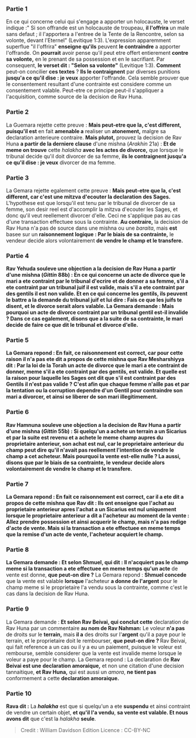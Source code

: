 
### Partie 1
En ce qui concerne celui qui s'engage a apporter un holocauste, le verset indique :" Si son offrande est un holocauste de troupeau, <b>il l'offrira</b> un male sans defaut ; il l'apportera a l'entree de la Tente de la Rencontre, selon sa volonte, devant l'Eternel" (Levitique 1:3). L'expression apparemment superflue "il l'offrira" <b>enseigne qu'ils</b> peuvent <b>le contraindre</b> a apporter l'offrande. On <b>pourrait</b> avoir pense qu'il peut etre offert entierement <b>contre sa volonte,</b> en le prenant de sa possession et en le sacrifiant. Par consequent, <b>le verset dit : "Selon sa volonte"</b> (Levitique 1:3). <b>Comment</b> peut-on concilier <b>ces textes</b> ? <b>Ils le contraignent</b> par diverses punitions <b>jusqu'a ce qu'il dise : je veux</b> apporter l'offrande. Cela semble prouver que le consentement resultant d'une contrainte est considere comme un consentement valable. Peut-etre ce principe peut-il s'appliquer a l'acquisition, comme source de la decision de Rav Huna.

### Partie 2
La Guemara rejette cette preuve : <b>Mais peut-etre que la, c'est different, puisqu'il est</b> en fait <b>amenable a</b> realiser un <b>atonement,</b> malgre sa declaration anterieure contraire. <b>Mais plutot,</b> prouvez la decision de Rav Huna <b>a partir de la derniere clause</b> d'une mishna (<i>Arakhin</i> 21a) : <b>Et de meme on trouve</b> cette <i>halakha</i> <b>avec les actes de divorce,</b> que lorsque le tribunal decide qu'il doit divorcer de sa femme, <b>ils le contraignent jusqu'a ce qu'il dise : je veux</b> divorcer de ma femme.

### Partie 3
La Gemara rejette egalement cette preuve : <b>Mais peut-etre que la, c'est different, car c'est une mitzva d'ecouter la declaration des Sages.</b> L'hypothese est que lorsqu'il est tenu par le tribunal de divorcer de sa femme, son desir reel est d'accomplir la mitzva d'ecouter les Sages, et donc qu'il veut reellement divorcer d'elle. Ceci ne s'applique pas au cas d'une transaction effectuee sous la contrainte. <b>Au contraire,</b> la decision de Rav Huna n'a pas de source dans une mishna ou une <i>baraita</i>, mais <b>est</b> basee sur un <b>raisonnement logique : Par le biais de sa contrainte,</b> le vendeur decide alors volontairement <b>de vendre le champ <b>et le transfere</b>.

### Partie 4
<b>Rav Yehuda souleve une objection</b> a la decision de Rav Huna a partir d'une mishna (<i>Gittin</i> 88b) : En ce qui concerne <b>un acte de divorce que</b> le mari <b>a ete contraint</b> par le tribunal d'ecrire et de donner a sa femme, s'il a ete contraint <b>par un tribunal juif</b> il est <b>valide, mais</b> s'il a ete contraint <b>par des gentils</b> il est <b>non valide. Et en ce qui concerne les gentils, ils peuvent le battre</b> a la demande du tribunal juif <b>et lui dire : Fais ce que les juifs te disent,</b> et le divorce serait alors valable. La Gemara demande : <b>Mais pourquoi</b> un acte de divorce contraint par un tribunal gentil est-il invalide ? <b>Dans ce cas egalement, disons</b> que <b>a la suite de sa contrainte,</b> le mari <b>decide</b> de faire ce que dit le tribunal <b>et divorce</b> d'elle.

### Partie 5
La Gemara repond : En fait, ce raisonnement est correct, car pour cette raison <b>il n'a pas ete dit a propos de cette</b> mishna que <b>Rav Mesharshiyya dit : Par la loi de la Torah</b> un acte de divorce que le mari a ete contraint de donner, <b>meme</b> s'il a ete contraint <b>par des gentils,</b> est <b>valide. Et quelle est la raison pour laquelle</b> les Sages ont <b>dit</b> que s'il est contraint <b>par des Gentils</b> il n'est <b>pas valide ? </b> C'est <b>afin que chaque</b> femme <b>n'aille pas et</b> par la tentation ou la corruption <b>dependre d'un Gentil</b> pour contraindre son mari a divorcer, <b>et</b> ainsi <b>se liberer de son mari</b> illegitimement.

### Partie 6
<b>Rav Hamnuna souleve une objection</b> a la decision de Rav Huna a partir d'une mishna (<i>Gittin</i> 55b) : Si quelqu'un <b>a achete</b> un terrain <b>a un Sicarius et</b> par la suite <b>est revenu et a achete</b> le meme champ <b>aupres du</b> <b>proprietaire anterieur, son achat est nul,</b> car le proprietaire anterieur du champ peut dire qu'il n'avait pas reellement l'intention de vendre le champ a cet acheteur. <b>Mais pourquoi</b> la vente est-elle nulle ? <b>La aussi, disons</b> que <b>par le biais de sa contrainte,</b> le vendeur decide alors volontairement <b>de vendre le champ <b>et le transfere</b>.

### Partie 7
La Gemara repond : En fait ce raisonnement est correct, car <b>il a ete dit a propos de cette</b> mishna que <b>Rav dit : Ils ont enseigne</b> que l'achat au proprietaire anterieur apres l'achat a un Sicarius est nul <b>uniquement</b> lorsque le proprietaire anterieur <b>a dit a</b> l'acheteur au moment de la vente : <b>Allez prendre possession et</b> ainsi <b>acquerir</b> le champ, mais n'a pas redige d'acte de vente. <b>Mais</b> si la transaction a ete effectuee en meme temps que la remise d'un acte de vente</b>, l'acheteur <b>acquiert</b> le champ.

### Partie 8
La Gemara demande : <b>Et selon Shmuel, qui dit : Il n'acquiert pas</b> le champ <b>meme</b> si la transaction a ete effectuee en meme temps qu'un acte</b> de vente est donne, <b>que peut-on dire ?</b> La Gemara repond : <b>Shmuel concede</b> que la vente est valable <b>lorsque</b> l'acheteur <b>a donne de l'argent</b> pour le champ meme si le proprietaire l'a vendu sous la contrainte, comme c'est le cas dans la decision de Rav Huna.

### Partie 9
La Gemara demande : <b>Et selon Rav Beivai, qui conclut cette</b> declaration de Rav Huna par un commentaire <b>au nom de Rav Nahman:</b> Le voleur <b>n'a pas</b> de droits sur le <b>terrain,</b> mais <b>il a</b> des droits sur l'<b>argent</b> qu'il a paye pour le terrain, et le proprietaire doit le rembourser, <b>que peut-on dire ? </b> Rav Beivai, qui fait reference a un cas ou il y a eu un paiement, puisque le voleur est rembourse, semble considerer que la vente est invalide meme lorsque le voleur a paye pour le champ. La Gemara repond : La declaration de <b>Rav Beivai est une</b> <b>declaration amoraique,</b> et non une citation d'une decision tannaitique, <b>et Rav Huna,</b> qui est aussi un <i>amora</i>, <b>ne tient pas</b> conformement a cette <b>declaration amoraique.</b>

### Partie 10
<b>Rava dit :</b> La <b><i>halakha</i></b> est que si quelqu'un a ete <b>suspendu</b> et ainsi contraint de vendre un certain objet, <b>et qu'il l'a vendu</b>, <b>sa vente est valable. Et nous avons dit</b> que c'est la <i>halakha</i> <b>seule</b>.

>Credit : William Davidson Edition
>Licence : CC-BY-NC